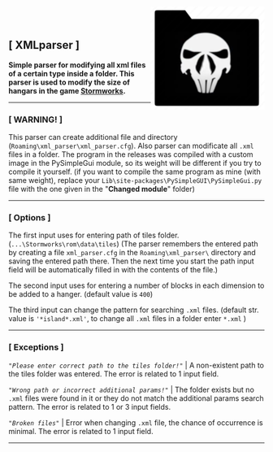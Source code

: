 <img src="./images/logom2.png" alt="Logo of the project" align="right">
<br/><br/>

## **[ XMLparser ]**
**Simple parser for modifying all xml files of a certain type inside a folder.
This parser is used to modify the size of hangars in the game [Stormworks](https://store.steampowered.com/app/573090/Stormworks_Build_and_Rescue/).**

---

### **[ WARNING! ]**
This parser can create additional file and directory (```Roaming\xml_parser\xml_parser.cfg```).
Also parser can modificate all ```.xml``` files in a folder.
The program in the releases was compiled with a custom image in the PySimpleGui module, so its weight will be different if you try to compile it yourself. 
(if you want to compile the same program as mine (with same weight), replace your ```Lib\site-packages\PySimpleGUI\PySimpleGui.py``` file with the one given in the "**Changed module**" folder)

---

### **[ Options ]**
The first input uses for entering path of tiles folder. (```...\Stormworks\rom\data\tiles```)
(The parser remembers the entered path by creating a file ```xml_parser.cfg``` in the ```Roaming\xml_parser\``` directory
and saving the entered path there. Then the next time you start the path input field will be automatically filled in with the contents of the file.)

The second input uses for entering a number of blocks in each dimension to be added to a hanger. (default value is ```400```)

The third input can change the pattern for searching ```.xml``` files. (default str. value is ``` '*island*.xml' ```, to change all ```.xml``` files in a folder enter ```*.xml``` )

---

### **[ Exceptions ]**
*```"Please enter correct path to the tiles folder!"```* | A non-existent path to the tiles folder was entered. The error is related to 1 input field.

*```"Wrong path or incorrect additional params!"```* | The folder exists but no ```.xml``` files were found in it or they do not match the additional params search pattern. The error is related to 1 or 3 input fields.

*```"Broken files"```* | Error when changing ```.xml``` file, the chance of occurrence is minimal. The error is related to 1 input field.

---
